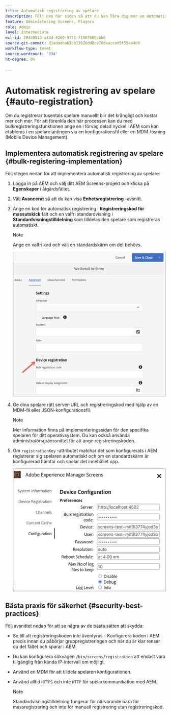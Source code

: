 ```yaml
---
title: Automatisk registrering av spelare
description: Följ den här sidan så att du kan lära dig mer om automatisk registrering av spelare med AMS/On-Prem Screens.
feature: Administering Screens, Players
role: Admin
level: Intermediate
exl-id: 28449523-a44d-4260-9771-f1987686cbb6
source-git-commit: d1adadbab2cb13626dd8ce70deacced9f55aa4c9
workflow-type: tm+mt
source-wordcount: '334'
ht-degree: 0%

---
```


# Automatisk registrering av spelare {#auto-registration}

Om du registrerar tusentals spelare manuellt blir det krångligt och kostar mer och mer. För att förenkla den här processen kan du med bulkregistreringsfunktionen ange en i förväg delad nyckel i AEM som kan etableras i en spelare antingen via en konfigurationsfil eller en MDM-lösning (Mobile Device Management).

## Implementera automatisk registrering av spelare {#bulk-registering-implementation}

Följ stegen nedan för att implementera automatisk registrering av spelare:

1. Logga in på AEM och välj ditt AEM Screens-projekt och klicka på **Egenskaper** i åtgärdsfältet.
1. Välj **Avancerat** så att du kan visa **Enhetsregistrering** -avsnitt.

1. Ange en kod för automatisk registrering i **Registreringskod för massutskick** fält och en valfri standardvisning i **Standardvisningstilldelning** som tilldelas den spelare som registreras automatiskt.

   >[!NOTE]
   >Ange en valfri kod och välj en standardskärm om det behövs.

   ![bild](/help/user-guide/assets/auto-registration/auto-register1.png)
1. Ge dina spelare rätt server-URL och registreringskod med hjälp av en MDM-fil eller JSON-konfigurationsfil.

   >[!NOTE]
   >Mer information finns på implementeringssidan för den specifika spelaren för ditt operativsystem. Du kan också använda administratörsgränssnittet för att ange registreringskoden.

1. Om `registrationKey` -attributet matchar det som konfigurerats i AEM registrerar sig spelaren automatiskt och om en standardskärm är konfigurerad hämtar och spelar det innehållet upp.

   ![bild](/help/user-guide/assets/auto-registration/auto-register2.png)

## Bästa praxis för säkerhet {#security-best-practices}

Följ avsnittet nedan för att se några av de bästa sätten att skydda:

* Se till att registreringskoden inte äventyras - Konfigurera koden i AEM precis innan du påbörjar gruppregistreringen och när du är klar rensar du det fältet och sparar i AEM.

* Du kan konfigurera sökvägen `/bin/screens/registration` att endast vara tillgänglig från kända IP-intervall om möjligt.

* Använd en MDM för att tilldela spelaren konfigurationen.

* Använd alltid `HTTPS` och inte `HTTP` för spelarkommunikation med AEM.

  >[!NOTE]
  >Standardvisningstilldelning fungerar för närvarande bara för massregistrering och inte för manuell registrering utan registreringskod.

